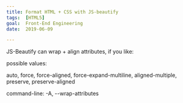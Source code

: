 ```yaml
---
title: Format HTML + CSS with JS-beautify
tags:  [HTML5]
goal:  Front-End Engineering
date:  2019-06-09

---
```


JS-Beautify can wrap + align attributes, if you like:

possible values:

auto, force, force-aligned, force-expand-multiline, aligned-multiple, preserve, preserve-aligned

command-line:
 -A, --wrap-attributes
